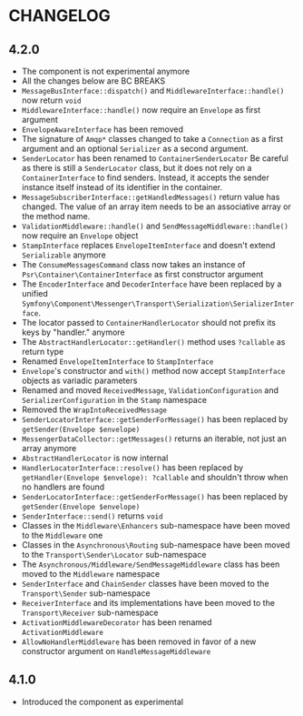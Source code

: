CHANGELOG
=========

4.2.0
-----

 * The component is not experimental anymore
 * All the changes below are BC BREAKS
 * `MessageBusInterface::dispatch()` and `MiddlewareInterface::handle()` now return `void`
 * `MiddlewareInterface::handle()` now require an `Envelope` as first argument
 * `EnvelopeAwareInterface` has been removed
 * The signature of `Amqp*` classes changed to take a `Connection` as a first argument and an optional
   `Serializer` as a second argument.
 * `SenderLocator` has been renamed to `ContainerSenderLocator`
   Be careful as there is still a `SenderLocator` class, but it does not rely on a `ContainerInterface` to find senders.
   Instead, it accepts the sender instance itself instead of its identifier in the container.
 * `MessageSubscriberInterface::getHandledMessages()` return value has changed. The value of an array item
   needs to be an associative array or the method name.
 * `ValidationMiddleware::handle()` and `SendMessageMiddleware::handle()` now require an `Envelope` object
 * `StampInterface` replaces `EnvelopeItemInterface` and doesn't extend `Serializable` anymore
 * The `ConsumeMessagesCommand` class now takes an instance of `Psr\Container\ContainerInterface`
   as first constructor argument
 * The `EncoderInterface` and `DecoderInterface` have been replaced by a unified `Symfony\Component\Messenger\Transport\Serialization\SerializerInterface`.
 * The locator passed to `ContainerHandlerLocator` should not prefix its keys by "handler." anymore
 * The `AbstractHandlerLocator::getHandler()` method uses `?callable` as return type
 * Renamed `EnvelopeItemInterface` to `StampInterface`
 * `Envelope`'s constructor and `with()` method now accept `StampInterface` objects as variadic parameters
 * Renamed and moved `ReceivedMessage`, `ValidationConfiguration` and `SerializerConfiguration` in the `Stamp` namespace
 * Removed the `WrapIntoReceivedMessage`
 * `SenderLocatorInterface::getSenderForMessage()` has been replaced by `getSender(Envelope $envelope)`
 * `MessengerDataCollector::getMessages()` returns an iterable, not just an array anymore
 * `AbstractHandlerLocator` is now internal
 * `HandlerLocatorInterface::resolve()` has been replaced by `getHandler(Envelope $envelope): ?callable` and shouldn't throw when no handlers are found
 * `SenderLocatorInterface::getSenderForMessage()` has been replaced by `getSender(Envelope $envelope)`
 * `SenderInterface::send()` returns `void`
 * Classes in the `Middleware\Enhancers` sub-namespace have been moved to the `Middleware` one
 * Classes in the `Asynchronous\Routing` sub-namespace have been moved to the `Transport\Sender\Locator` sub-namespace
 * The `Asynchronous/Middleware/SendMessageMiddleware` class has been moved to the `Middleware` namespace
 * `SenderInterface` and `ChainSender` classes have been moved to the `Transport\Sender` sub-namespace
 * `ReceiverInterface` and its implementations have been moved to the `Transport\Receiver` sub-namespace
 * `ActivationMiddlewareDecorator` has been renamed `ActivationMiddleware`
 * `AllowNoHandlerMiddleware` has been removed in favor of a new constructor argument on `HandleMessageMiddleware`

4.1.0
-----

 * Introduced the component as experimental
